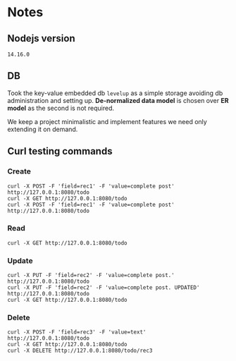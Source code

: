 # Notes

## Nodejs version

`14.16.0`

## DB 

Took the key-value embedded db `levelup` as a simple storage avoiding db administration and setting up. **De-normalized data model** is chosen over **ER model** as the second is not required.

We keep a project minimalistic and implement features we need only extending it on demand.

## Curl testing commands

### Create

```
curl -X POST -F 'field=rec1' -F 'value=complete post' http://127.0.0.1:8080/todo
curl -X GET http://127.0.0.1:8080/todo
curl -X POST -F 'field=rec1' -F 'value=complete post' http://127.0.0.1:8080/todo
```

### Read

```
curl -X GET http://127.0.0.1:8080/todo
```

### Update

```
curl -X PUT -F 'field=rec2' -F 'value=complete post.' http://127.0.0.1:8080/todo
curl -X PUT -F 'field=rec2' -F 'value=complete post. UPDATED' http://127.0.0.1:8080/todo
curl -X GET http://127.0.0.1:8080/todo
```

### Delete

```
curl -X POST -F 'field=rec3' -F 'value=text' http://127.0.0.1:8080/todo
curl -X GET http://127.0.0.1:8080/todo
curl -X DELETE http://127.0.0.1:8080/todo/rec3
```


